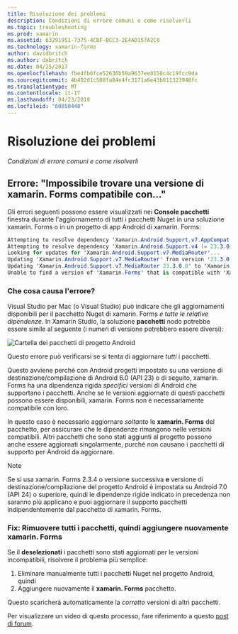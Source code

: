 ```yaml
---
title: Risoluzione dei problemi
description: Condizioni di errore comuni e come risolverli
ms.topic: troubleshooting
ms.prod: xamarin
ms.assetid: 63291951-7375-4CBF-BCC3-2E4AD157A2C8
ms.technology: xamarin-forms
author: davidbritch
ms.author: dabritch
ms.date: 04/25/2017
ms.openlocfilehash: fbe4fb6fce52636b59a9637ee0150c4c19fcc9da
ms.sourcegitcommit: 4b402d1c508fa84e4fc3171a6e43b811323948fc
ms.translationtype: MT
ms.contentlocale: it-IT
ms.lasthandoff: 04/23/2019
ms.locfileid: "60850440"
---
```

# <a name="troubleshooting"></a>Risoluzione dei problemi

_Condizioni di errore comuni e come risolverli_

## <a name="error-unable-to-find-a-version-of-xamarinforms-compatible-with"></a>Errore: "Impossibile trovare una versione di xamarin. Forms compatibile con..."

Gli errori seguenti possono essere visualizzati nei **Console pacchetti** finestra durante l'aggiornamento di tutti i pacchetti Nuget in una soluzione xamarin. Forms o in un progetto di app Android di xamarin. Forms:

```csharp
Attempting to resolve dependency 'Xamarin.Android.Support.v7.AppCompat (= 23.3.0.0)'.
Attempting to resolve dependency 'Xamarin.Android.Support.v4 (= 23.3.0.0)'.
Looking for updates for 'Xamarin.Android.Support.v7.MediaRouter'...
Updating 'Xamarin.Android.Support.v7.MediaRouter' from version '23.3.0.0' to '23.3.1.0' in project 'Todo.Droid'.
Updating 'Xamarin.Android.Support.v7.MediaRouter 23.3.0.0' to 'Xamarin.Android.Support.v7.MediaRouter 23.3.1.0' failed.
Unable to find a version of 'Xamarin.Forms' that is compatible with 'Xamarin.Android.Support.v7.MediaRouter 23.3.0.0'.
```

### <a name="what-causes-this-error"></a>Che cosa causa l'errore?

Visual Studio per Mac (o Visual Studio) può indicare che gli aggiornamenti disponibili per il pacchetto Nuget di xamarin. Forms *e tutte le relative dipendenze*. In Xamarin Studio, la soluzione **pacchetti** nodo potrebbe essere simile al seguente (i numeri di versione potrebbero essere diversi):

![](images/updates-available.png "Cartella dei pacchetti di progetto Android")

Questo errore può verificarsi se si tenta di aggiornare _tutti_ i pacchetti.

Questo avviene perché con Android progetti impostato su una versione di destinazione/compilazione di Android 6.0 (API 23) o di seguito, xamarin. Forms ha una dipendenza rigida *specifici* versioni di Android che supportano i pacchetti. Anche se le versioni aggiornate di questi pacchetti possono essere disponibili, xamarin. Forms non è necessariamente compatibile con loro.

In questo caso è necessario aggiornare _soltanto_ le **xamarin. Forms** del pacchetto, per assicurare che le dipendenze rimangono nelle versioni compatibili. Altri pacchetti che sono stati aggiunti al progetto possono anche essere aggiornati singolarmente, purché non causano i pacchetti di supporto per Android da aggiornare.


> [!NOTE]
> Se si usa xamarin. Forms 2.3.4 o versione successiva **e** versione di destinazione/compilazione del progetto Android è impostata su Android 7.0 (API 24) o superiore, quindi le dipendenze rigide indicato in precedenza non saranno più applicano e puoi aggiornare il supporto pacchetti indipendentemente dal pacchetto di xamarin. Forms.


### <a name="fix-remove-all-packages-and-re-add-xamarinforms"></a>Fix: Rimuovere tutti i pacchetti, quindi aggiungere nuovamente xamarin. Forms

Se il **deselezionati** i pacchetti sono stati aggiornati per le versioni incompatibili, risolvere il problema più semplice:

1. Eliminare manualmente tutti i pacchetti Nuget nel progetto Android, quindi
2. Aggiungere nuovamente il **xamarin. Forms** pacchetto.

Questo scaricherà automaticamente la *corretto* versioni di altri pacchetti.

Per visualizzare un video di questo processo, fare riferimento a questo [post di forum](https://forums.xamarin.com/discussion/comment/170012/#Comment_170012).
